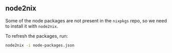## node2nix

Some of the node packages are not present in the `nixpkgs` repo, so we need to install it with `node2nix`.

To refresh the packages, run:

```sh
node2nix -i node-packages.json
```
